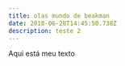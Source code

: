 ```yaml
---
title: olas mundo de beakman
date: 2018-06-28T14:45:50.738Z
description: teste 2
---
```

Aqui está meu texto
